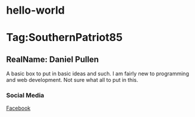 # hello-world
<h1>Tag:SouthernPatriot85</h1>
<h2>RealName: Daniel Pullen</h2>
<p>A basic box to put in basic ideas and such.
I am fairly new to programming and web development. Not sure what all to put in this. </p>

<footer>
  <h3>Social Media</h3>
  <p><a href="https://www.facebook.com/daniel.pullen.752">Facebook</a>
  </footer>
